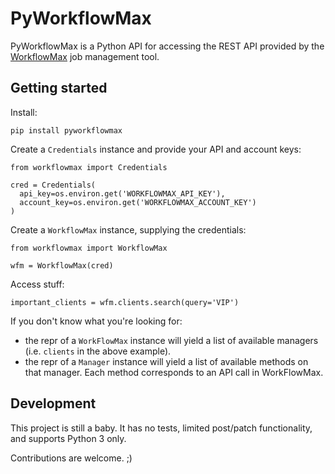 # PyWorkflowMax

PyWorkflowMax is a Python API for accessing the REST API provided by the [WorkflowMax](https://www.workflowmax.com/api/)
job management tool.

## Getting started

Install:
```
pip install pyworkflowmax
```

Create a `Credentials` instance and provide your API and account keys:
```
from workflowmax import Credentials

cred = Credentials(
  api_key=os.environ.get('WORKFLOWMAX_API_KEY'),
  account_key=os.environ.get('WORKFLOWMAX_ACCOUNT_KEY')
)
```

Create a `WorkflowMax` instance, supplying the credentials:
```
from workflowmax import WorkflowMax

wfm = WorkflowMax(cred)
```

Access stuff:
```
important_clients = wfm.clients.search(query='VIP')
```

If you don't know what you're looking for:

- the repr of a `WorkFlowMax` instance will yield a list of available managers (i.e. `clients` in the above example).
- the repr of a `Manager` instance will yield a list of available methods on that manager. Each method corresponds to an API call in WorkFlowMax.


## Development

This project is still a baby. It has no tests, limited post/patch functionality, and supports Python 3 only.

Contributions are welcome. ;)

